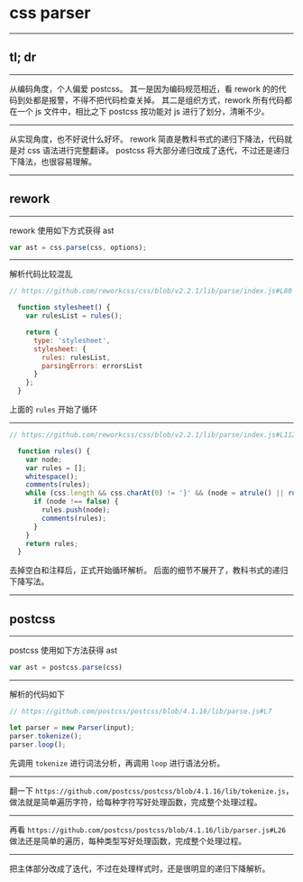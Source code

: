 # css parser

---

## tl; dr

---

从编码角度，个人偏爱 postcss。
其一是因为编码规范相近，看 rework 的的代码到处都是报警，不得不把代码检查关掉。
其二是组织方式，rework 所有代码都在一个 js 文件中，相比之下 postcss 按功能对 js 进行了划分，清晰不少。

---

从实现角度，也不好说什么好坏。
rework 简直是教科书式的递归下降法，代码就是对 css 语法进行完整翻译。
postcss 将大部分递归改成了迭代，不过还是递归下降法，也很容易理解。

---

## rework

---

rework 使用如下方式获得 ast

```js
var ast = css.parse(css, options);
```

---

解析代码比较混乱

```js
// https://github.com/reworkcss/css/blob/v2.2.1/lib/parse/index.js#L80

  function stylesheet() {
    var rulesList = rules();

    return {
      type: 'stylesheet',
      stylesheet: {
        rules: rulesList,
        parsingErrors: errorsList
      }
    };
  }
```

上面的 `rules` 开始了循环

---

```js
// https://github.com/reworkcss/css/blob/v2.2.1/lib/parse/index.js#L112

  function rules() {
    var node;
    var rules = [];
    whitespace();
    comments(rules);
    while (css.length && css.charAt(0) != '}' && (node = atrule() || rule())) {
      if (node !== false) {
        rules.push(node);
        comments(rules);
      }
    }
    return rules;
  }
```

去掉空白和注释后，正式开始循环解析。
后面的细节不展开了，教科书式的递归下降写法。

---

## postcss

---

postcss 使用如下方法获得 ast

```js
var ast = postcss.parse(css)
```

---

解析的代码如下

```js
// https://github.com/postcss/postcss/blob/4.1.16/lib/parse.js#L7

let parser = new Parser(input);
parser.tokenize();
parser.loop();
```

先调用 `tokenize` 进行词法分析，再调用 `loop` 进行语法分析。

---

翻一下 `https://github.com/postcss/postcss/blob/4.1.16/lib/tokenize.js`，
做法就是简单遍历字符，给每种字符写好处理函数，完成整个处理过程。

---

再看 `https://github.com/postcss/postcss/blob/4.1.16/lib/parser.js#L26`
做法还是简单的遍历，每种类型写好处理函数，完成整个处理过程。

---

把主体部分改成了迭代，不过在处理样式时，还是很明显的递归下降解析。
